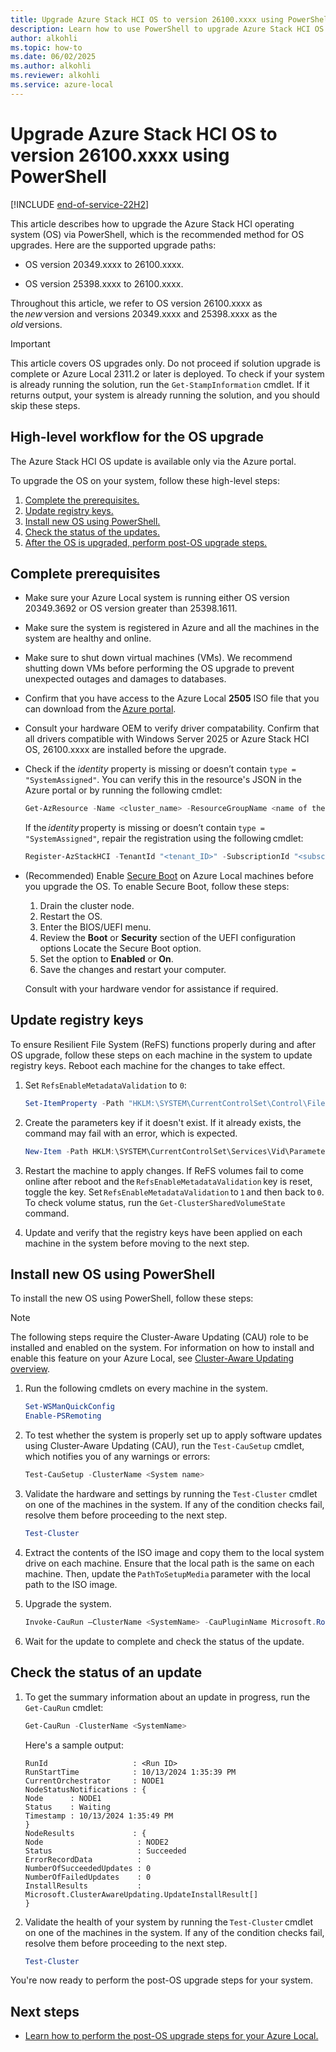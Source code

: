 ```yaml
---
title: Upgrade Azure Stack HCI OS to version 26100.xxxx using PowerShell
description: Learn how to use PowerShell to upgrade Azure Stack HCI OS to version 26100.xxxx.
author: alkohli
ms.topic: how-to
ms.date: 06/02/2025
ms.author: alkohli
ms.reviewer: alkohli
ms.service: azure-local
---
```


# Upgrade Azure Stack HCI OS to version 26100.xxxx using PowerShell

[!INCLUDE [end-of-service-22H2](../includes/end-of-service-22h2.md)]

This article describes how to upgrade the Azure Stack HCI operating system (OS) via PowerShell, which is the recommended method for OS upgrades. Here are the supported upgrade paths:

- OS version 20349.xxxx to 26100.xxxx.

- OS version 25398.xxxx to 26100.xxxx.

Throughout this article, we refer to OS version 26100.xxxx as the *new* version and versions 20349.xxxx and 25398.xxxx as the *old* versions.

> [!IMPORTANT]
> This article covers OS upgrades only. Do not proceed if solution upgrade is complete or Azure Local 2311.2 or later is deployed.
> To check if your system is already running the solution, run the `Get-StampInformation` cmdlet. If it returns output, your system is already running the solution, and you should skip these steps.

## High-level workflow for the OS upgrade

The Azure Stack HCI OS update is available only via the Azure portal.

To upgrade the OS on your system, follow these high-level steps:

1. [Complete the prerequisites.](#complete-prerequisites)
1. [Update registry keys.](#update-registry-keys)
1. [Install new OS using PowerShell.](#install-new-os-using-powershell)
1. [Check the status of the updates.](#check-the-status-of-an-update)
1. [After the OS is upgraded, perform post-OS upgrade steps.](#next-steps)

## Complete prerequisites

- Make sure your Azure Local system is running either OS version 20349.3692 or OS version greater than 25398.1611.
- Make sure the system is registered in Azure and all the machines in the system are healthy and online.
- Make sure to shut down virtual machines (VMs). We recommend shutting down VMs before performing the OS upgrade to prevent unexpected outages and damages to databases.
- Confirm that you have access to the Azure Local **2505** ISO file that you can download from the [Azure portal](https://portal.azure.com/#view/Microsoft_Azure_ArcCenterUX/ArcCenterMenuBlade/~/hciGetStarted).
- Consult your hardware OEM to verify driver compatability. Confirm that all drivers compatible with Windows Server 2025 or Azure Stack HCI OS, 26100.xxxx are installed before the upgrade.
- Check if the *identity* property is missing or doesn’t contain `type = "SystemAssigned"`. You can verify this in the resource's JSON in the Azure portal or by running the following cmdlet:
   
   ```powershell
   Get-AzResource -Name <cluster_name> -ResourceGroupName <name of the resource group> -ResourceType "Microsoft.AzureStackHCI/clusters" -ExpandProperties
   ```
   If the *identity* property is missing or doesn’t contain `type = "SystemAssigned"`, repair the registration using the following cmdlet:

   ```powershell
   Register-AzStackHCI -TenantId "<tenant_ID>" -SubscriptionId "<subscription_ID>" -ComputerName "<computer_name>" -RepairRegistration
   ```
- (Recommended) Enable [Secure Boot](/windows-hardware/design/device-experiences/oem-secure-boot) on Azure Local machines before you upgrade the OS. To enable Secure Boot, follow these steps:
   1. Drain the cluster node.
   1. Restart the OS.
   1. Enter the BIOS/UEFI menu.
   1. Review the **Boot** or **Security** section of the UEFI configuration options Locate the Secure Boot option.
   1. Set the option to **Enabled** or **On**.
   1. Save the changes and restart your computer.

   Consult with your hardware vendor for assistance if required.

## Update registry keys

To ensure Resilient File System (ReFS) functions properly during and after OS upgrade, follow these steps on each machine in the system to update registry keys. Reboot each machine for the changes to take effect.

1. Set `RefsEnableMetadataValidation` to `0`:

   ```powershell
   Set-ItemProperty -Path "HKLM:\SYSTEM\CurrentControlSet\Control\FileSystem" -Name "RefsEnableMetadataValidation" -Value 0 -Type DWord  -ErrorAction Stop
   ```

1. Create the parameters key if it doesn't exist. If it already exists, the command may fail with an error, which is expected.

   ```powershell
   New-Item -Path HKLM:\SYSTEM\CurrentControlSet\Services\Vid\Parameters
   ```

1. Restart the machine to apply changes. If ReFS volumes fail to come online after reboot and the `RefsEnableMetadataValidation` key is reset, toggle the key. Set `RefsEnableMetadataValidation` to `1` and then back to `0`. To check volume status, run the `Get-ClusterSharedVolumeState` command.

1. Update and verify that the registry keys have been applied on each machine in the system before moving to the next step.

## Install new OS using PowerShell

To install the new OS using PowerShell, follow these steps:

> [!NOTE]
> The following steps require the Cluster-Aware Updating (CAU) role to be installed and enabled on the system.  For information on how to install and enable this feature on your Azure Local, see [Cluster-Aware Updating overview](/windows-server/failover-clustering/cluster-aware-updating#installing-cluster-aware-updating).

1. Run the following cmdlets on every machine in the system.

   ```PowerShell
   Set-WSManQuickConfig
   Enable-PSRemoting
   ```

1. To test whether the system is properly set up to apply software updates using Cluster-Aware Updating (CAU), run the `Test-CauSetup` cmdlet, which notifies you of any warnings or errors:

   ```PowerShell
   Test-CauSetup -ClusterName <System name>
   ```

1. Validate the hardware and settings by running the `Test-Cluster` cmdlet on one of the machines in the system. If any of the condition checks fail, resolve them before proceeding to the next step. <!--ASK-->

   ```PowerShell
   Test-Cluster
   ```

1. Extract the contents of the ISO image and copy them to the local system drive on each machine. Ensure that the local path is the same on each machine. Then, update the `PathToSetupMedia` parameter with the local path to the ISO image.

1. Upgrade the system.

   ```powershell
   Invoke-CauRun –ClusterName <SystemName> -CauPluginName Microsoft.RollingUpgradePlugin  -EnableFirewallRules -CauPluginArguments @{ 'WuConnected'='false';'PathToSetupMedia'='\some\path\'; 'UpdateClusterFunctionalLevel'='true'; } -ForceSelfUpdate -Force 
    ```

1. Wait for the update to complete and check the status of the update.

## Check the status of an update

1. To get the summary information about an update in progress, run the `Get-CauRun` cmdlet:

   ```powershell
   Get-CauRun -ClusterName <SystemName>
   ```

   Here's a sample output:

   ```output
   RunId                   : <Run ID>  
   RunStartTime            : 10/13/2024 1:35:39 PM  
   CurrentOrchestrator     : NODE1  
   NodeStatusNotifications : {  
   Node      : NODE1  
   Status    : Waiting  
   Timestamp : 10/13/2024 1:35:49 PM  
   }  
   NodeResults             : {  
   Node                     : NODE2  
   Status                   : Succeeded  
   ErrorRecordData          :  
   NumberOfSucceededUpdates : 0  
   NumberOfFailedUpdates    : 0  
   InstallResults           : Microsoft.ClusterAwareUpdating.UpdateInstallResult[]  
   } 
   ```

1. Validate the health of your system by running the `Test-Cluster` cmdlet on one of the machines in the system. If any of the condition checks fail, resolve them before proceeding to the next step.

   ```powershell
   Test-Cluster
   ```

You're now ready to perform the post-OS upgrade steps for your system.

## Next steps

- [Learn how to perform the post-OS upgrade steps for your Azure Local.](./post-upgrade-steps.md)
